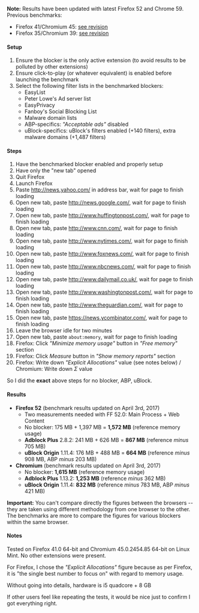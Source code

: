 **Note:** Results have been updated with latest Firefox 52 and Chrome 59. Previous benchmarks:
- Firefox 41/Chromium 45: [see revision](https://github.com/gorhill/uBlock/wiki/Firefox-version:-benchmarking-memory-footprint/0e022fdbeff93ee22890533ad33f8dd07c4c1efa)
- Firefox 35/Chromium 39: [see revision](https://github.com/gorhill/uBlock/wiki/Firefox-version:-benchmarking-memory-footprint/4dddff63af59f69b6301a82a790619099e2ac2ef)

#### Setup

1. Ensure the blocker is the only active extension (to avoid results to be polluted by other extensions)
1. Ensure click-to-play (or whatever equivalent) is enabled before launching the benchmark
1. Select the following filter lists in the benchmarked blockers:
    - EasyList
    - Peter Lowe's Ad server list
    - EasyPrivacy
    - Fanboy's Social Blocking List
    - Malware domain lists
    - ABP-specifics: _"Acceptable ads"_ disabled
    - uBlock-specifics: uBlock's filters enabled (+140 filters), extra malware domains (+1,487 filters)

#### Steps

1. Have the benchmarked blocker enabled and properly setup
1. Have only the "new tab" opened
1. Quit Firefox
1. Launch Firefox
1. Paste <http://news.yahoo.com/> in address bar, wait for page to finish loading
1. Open new tab, paste <http://news.google.com/>, wait for page to finish loading
1. Open new tab, paste <http://www.huffingtonpost.com/>, wait for page to finish loading
1. Open new tab, paste <http://www.cnn.com/>, wait for page to finish loading
1. Open new tab, paste <http://www.nytimes.com/>, wait for page to finish loading
1. Open new tab, paste <http://www.foxnews.com/>, wait for page to finish loading
1. Open new tab, paste <http://www.nbcnews.com/>, wait for page to finish loading
1. Open new tab, paste <http://www.dailymail.co.uk/>, wait for page to finish loading
1. Open new tab, paste <http://www.washingtonpost.com/>, wait for page to finish loading
1. Open new tab, paste <http://www.theguardian.com/>, wait for page to finish loading
1. Open new tab, paste <https://news.ycombinator.com/>, wait for page to finish loading
1. Leave the browser idle for two minutes
1. Open new tab, paste `about:memory`, wait for page to finish loading
1. Firefox: Click _"Minimize memory usage"_ button in _"Free memory"_ section
1. Firefox: Click _Measure_ button in _"Show memory reports"_ section
1. Firefox: Write down _"Explicit Allocations"_ value (see notes below) / Chromium: Write down _Σ_ value

So I did the **exact** above steps for no blocker, ABP, uBlock.

#### Results

- **Firefox 52** (benchmark results updated on April 3rd, 2017)
    - Two measurements needed with FF 52.0: Main Process + Web Content
    - No blocker: 175 MB + 1,397 MB = **1,572 MB** (reference memory usage)
    - **Adblock Plus** 2.8.2: 241 MB + 626 MB = **867 MB** (reference _minus_ 705 MB)
    - **uBlock Origin** 1.11.4: 176 MB + 488 MB = **664 MB** (reference _minus_ 908 MB, ABP _minus_ 203 MB)
- **Chromium** (benchmark results updated on April 3rd, 2017)
    - No blocker: **1,615 MB** (reference memory usage)
    - **Adblock Plus** 1.13.2: **1,253 MB** (reference _minus_ 362 MB)
    - **uBlock Origin** 1.11.4: **832 MB** (reference _minus_ 783 MB, ABP _minus_ 421 MB)

**Important:** You can't compare directly the figures between the browsers -- they are taken using different methodology from one browser to the other. The benchmarks are more to compare the figures for various blockers within the same browser.

#### Notes

Tested on Firefox 41.0 64-bit and Chromium 45.0.2454.85 64-bit on Linux Mint. No other extensions were present.

For Firefox, I chose the _"Explicit Allocations"_  figure because as per Firefox, it is "the single best number to focus on" with regard to memory usage.

Without going into details, hardware is i5 quadcore + 8 GB

If other users feel like repeating the tests, it would be nice just to confirm I got everything right.
